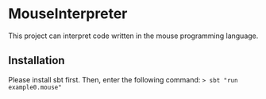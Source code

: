 # MouseInterpreter
This project can interpret code written in the mouse programming language.

## Installation
Please install sbt first. Then, enter the following command:
`> sbt "run example0.mouse"`
